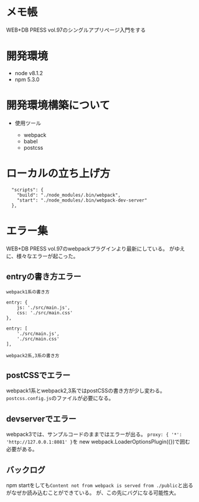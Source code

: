 # メモ帳

WEB+DB PRESS vol.97のシングルアプリページ入門をする

# 開発環境

- node v8.1.2
- npm 5.3.0

# 開発環境構築について

- 使用ツール

    - webpack
    - babel
    - postcss

# ローカルの立ち上げ方

```
  "scripts": {
    "build": "./node_modules/.bin/webpack",
    "start": "./node_modules/.bin/webpack-dev-server"
  },
```


# エラー集
WEB+DB PRESS vol.97のwebpackプラグインより最新にしている。
がゆえに、様々なエラーが起こった。

## entryの書き方エラー
```
webpack1系の書き方

entry: {
    js: './src/main.js',
    css: './src/main.css'
},

entry: [
    './src/main.js', 
    './src/main.css'
],

webpack2系,3系の書き方

```

## postCSSでエラー
webpack1系とwebpack2,3系ではpostCSSの書き方が少し変わる。
`postcss.config.js`のファイルが必要になる。

## devserverでエラー
webpack3では、サンプルコードのままではエラーが出る。
`proxy: { '*': 'http://127.0.0.1:8081' }`を
new webpack.LoaderOptionsPlugin({})で囲む必要がある。

## バックログ
npm startをしても`Content not from webpack is served from ./public`と出るがなぜか読み込むことができている。
が、この先にバグになる可能性大。

